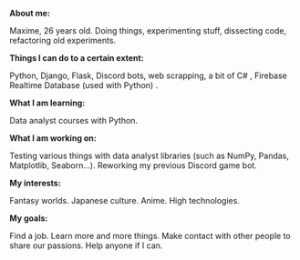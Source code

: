 __About me:__

Maxime, 26 years old.
Doing things, experimenting stuff, dissecting code, refactoring old experiments.

__Things I can do to a certain extent:__

Python, Django, Flask, Discord bots, web scrapping, a bit of C#
, Firebase Realtime Database (used with Python)
.


__What I am learning:__

Data analyst courses with Python.


__What I am working on:__

Testing various things with data analyst libraries (such as NumPy, Pandas, Matplotlib, Seaborn...).
Reworking my previous Discord game bot.

__My interests:__

Fantasy worlds.
Japanese culture.
Anime.
High technologies.



__My goals:__

Find a job.
Learn more and more things.
Make contact with other people to share our passions.
Help anyone if I can.
